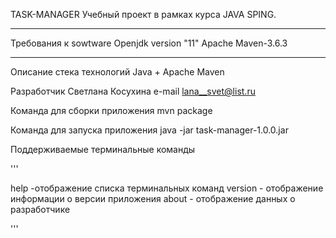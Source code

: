 TASK-MANAGER
  Учебный проект в рамках курса JAVA SPING.
***
Требования к sowtware
  Openjdk version "11"
  Apache Maven-3.6.3
<hr>
Описание стека технологий
Java + Apache Maven

Разработчик
Светлана Косухина
e-mail <lana__svet@list.ru>  

Команда для сборки приложения
mvn package

Команда для запуска приложения
java -jar task-manager-1.0.0.jar

Поддерживаемые терминальные команды

'''

help -отображение списка терминальных команд
version - отображение информации о версии приложения
about - отображение данных о разработчике

'''







